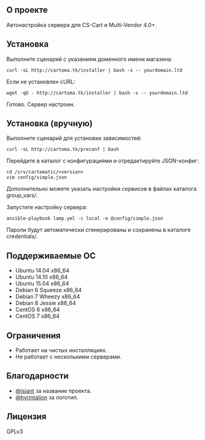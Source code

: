 ## О проекте

Автонастройка сервера для CS-Cart и Multi-Vendor 4.0+.

## Установка

Выполните сценарий с указанием доменного имени магазина:

    curl -sL http://cartoma.tk/installer | bash -s -- yourdomain.ltd

Если не установлен cURL:

    wget -qO - http://cartoma.tk/installer | bash -s -- yourdomain.ltd

Готово. Сервер настроен.

## Установка (вручную)

Выполните сценарий для установки зависимостей:

    curl -sL http://cartoma.tk/preconf | bash

Перейдите в каталог с конфигурациями и отредактируйте JSON-конфиг:

    cd /srv/cartomatic/<version>
    vim config/simple.json

Дополнительно можете указать настройки сервисов в файлах каталога group_vars/.

Запустите настройку сервера:

    ansible-playbook lamp.yml -c local -e @config/simple.json

Пароли будут автоматически сгенерированы и сохранены в каталоге credentials/.

## Поддерживаемые ОС

* Ubuntu 14.04 x86_64
* Ubuntu 14.10 x86_64
* Ubuntu 15.04 x86_64
* Debian 6 Squeeze x86_64
* Debian 7 Wheezy x86_64
* Debian 8 Jessie x86_64
* CentOS 6 x86_64
* CentOS 7 x86_64

## Ограничения

* Работает на чистых инсталляциях.
* Не работает с несколькими серверами.

## Благодарности

* [@jsjant](https://github.com/jsjant) за название проекта.
* [@hyrintalion](https://www.behance.net/hyrintalion) за логотип.

## Лицензия

GPLv3
